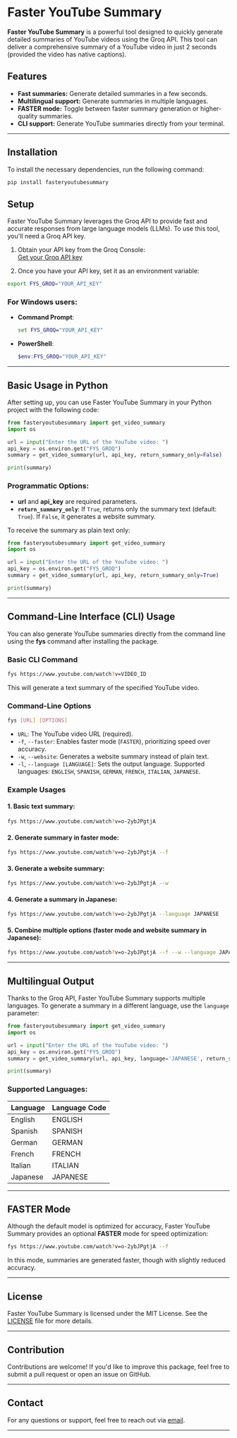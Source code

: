 # Faster YouTube Summary

**Faster YouTube Summary** is a powerful tool designed to quickly generate detailed summaries of YouTube videos using the Groq API. This tool can deliver a comprehensive summary of a YouTube video in just 2 seconds (provided the video has native captions).

## Features

- **Fast summaries:** Generate detailed summaries in a few seconds.
- **Multilingual support:** Generate summaries in multiple languages.
- **FASTER mode:** Toggle between faster summary generation or higher-quality summaries.
- **CLI support:** Generate YouTube summaries directly from your terminal.

---

## Installation

To install the necessary dependencies, run the following command:

```bash
pip install fasteryoutubesummary
```

## Setup

Faster YouTube Summary leverages the Groq API to provide fast and accurate responses from large language models (LLMs). To use this tool, you'll need a Groq API key.

1. Obtain your API key from the Groq Console:  
   [Get your Groq API key](https://console.groq.com/keys)

2. Once you have your API key, set it as an environment variable:

```bash
export FYS_GROQ="YOUR_API_KEY"
```

### **For Windows users**:

- **Command Prompt**:

  ```cmd
  set FYS_GROQ="YOUR_API_KEY"
  ```

- **PowerShell**:

  ```powershell
  $env:FYS_GROQ="YOUR_API_KEY"
  ```

---

## Basic Usage in Python

After setting up, you can use Faster YouTube Summary in your Python project with the following code:

```python
from fasteryoutubesummary import get_video_summary
import os

url = input("Enter the URL of the YouTube video: ")
api_key = os.environ.get("FYS_GROQ")
summary = get_video_summary(url, api_key, return_summary_only=False)

print(summary)
```

### Programmatic Options:

- **url** and **api_key** are required parameters.
- **`return_summary_only`**: If `True`, returns only the summary text (default: `True`). If `False`, it generates a website summary.

To receive the summary as plain text only:

```python
from fasteryoutubesummary import get_video_summary
import os  

url = input("Enter the URL of the YouTube video: ")
api_key = os.environ.get("FYS_GROQ")
summary = get_video_summary(url, api_key, return_summary_only=True)

print(summary)
```

---

## Command-Line Interface (CLI) Usage

You can also generate YouTube summaries directly from the command line using the **fys** command after installing the package.

### **Basic CLI Command**

```bash
fys https://www.youtube.com/watch?v=VIDEO_ID
```

This will generate a text summary of the specified YouTube video.

### **Command-Line Options**

```bash
fys [URL] [OPTIONS]
```

- `URL`: The YouTube video URL (required).
- `-f`, `--faster`: Enables faster mode (`FASTER`), prioritizing speed over accuracy.
- `-w`, `--website`: Generates a website summary instead of plain text.
- `-l`, `--language [LANGUAGE]`: Sets the output language. Supported languages: `ENGLISH`, `SPANISH`, `GERMAN`, `FRENCH`, `ITALIAN`, `JAPANESE`.

### **Example Usages**

#### 1. Basic text summary:

```bash
fys https://www.youtube.com/watch?v=o-2ybJPgtjA
```

#### 2. Generate summary in faster mode:

```bash
fys https://www.youtube.com/watch?v=o-2ybJPgtjA --f
```

#### 3. Generate a website summary:

```bash
fys https://www.youtube.com/watch?v=o-2ybJPgtjA --w
```

#### 4. Generate a summary in Japanese:

```bash
fys https://www.youtube.com/watch?v=o-2ybJPgtjA --language JAPANESE
```

#### 5. Combine multiple options (faster mode and website summary in Japanese):

```bash
fys https://www.youtube.com/watch?v=o-2ybJPgtjA --f --w --language JAPANESE
```

---

## Multilingual Output

Thanks to the Groq API, Faster YouTube Summary supports multiple languages. To generate a summary in a different language, use the `language` parameter:

```python
from fasteryoutubesummary import get_video_summary
import os  

url = input("Enter the URL of the YouTube video: ")
api_key = os.environ.get("FYS_GROQ")
summary = get_video_summary(url, api_key, language='JAPANESE', return_summary_only=True)

print(summary)
```

### Supported Languages:

| Language  | Language Code |
|-----------|---------------|
| English   | ENGLISH       |
| Spanish   | SPANISH       |
| German    | GERMAN        |
| French    | FRENCH        |
| Italian   | ITALIAN       |
| Japanese  | JAPANESE      |

---

## FASTER Mode

Although the default model is optimized for accuracy, Faster YouTube Summary provides an optional **FASTER** mode for speed optimization:

```bash
fys https://www.youtube.com/watch?v=o-2ybJPgtjA --f
```

In this mode, summaries are generated faster, though with slightly reduced accuracy.

---

## License

Faster YouTube Summary is licensed under the MIT License. See the [LICENSE](LICENSE) file for more details.

---

## Contribution

Contributions are welcome! If you'd like to improve this package, feel free to submit a pull request or open an issue on GitHub.

---

## Contact

For any questions or support, feel free to reach out via [email](mailto:hellolightning321@gmail.com).

---
